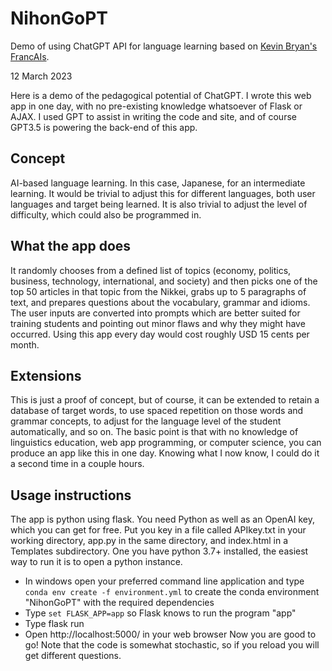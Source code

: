 # NihonGoPT
Demo of using ChatGPT API for language learning based on [Kevin Bryan's FrancAIs](https://github.com/kevincure/FrancAIs).

12 March 2023

Here is a demo of the pedagogical potential of ChatGPT.  I wrote this web app in one day, with no pre-existing knowledge whatsoever of Flask or AJAX.  I used GPT to assist in writing the code and site, and of course GPT3.5 is powering the back-end of this app.

## Concept
AI-based language learning.  In this case, Japanese, for an intermediate learning.  It would be trivial to adjust this for different languages, both user languages and target being learned.  It is also trivial to adjust the level of difficulty, which could also be programmed in.

## What the app does
It randomly chooses from a defined list of topics (economy, politics, business, technology, international, and society) and then picks one of the top 50 articles in that topic from the Nikkei, grabs up to 5 paragraphs of text, and prepares questions about the vocabulary, grammar and idioms.  The user inputs are converted into prompts which are better suited for training students and pointing out minor flaws and why they might have occurred.  Using this app every day would cost roughly USD 15 cents per month.

## Extensions
This is just a proof of concept, but of course, it can be extended to retain a database of target words, to use spaced repetition on those words and grammar concepts, to adjust for the language level of the student automatically, and so on.  The basic point is that with no knowledge of linguistics education, web app programming, or computer science, you can produce an app like this in one day. Knowing what I now know, I could do it a second time in a couple hours.

## Usage instructions
The app is python using flask.  You need Python as well as an OpenAI key, which you can get for free. Put you key in a file called APIkey.txt in your working directory, app.py in the same directory, and index.html in a Templates subdirectory.   One you have python 3.7+ installed, the easiest way to run it is to open a python instance.
- In windows open your preferred command line application and type `conda env create -f environment.yml` to create the conda environment "NihonGoPT" with the required dependencies
- Type `set FLASK_APP=app` so Flask knows to run the program "app"
- Type flask run
- Open http://localhost:5000/ in your web browser
Now you are good to go!  Note that the code is somewhat stochastic, so if you reload you will get different questions. 
